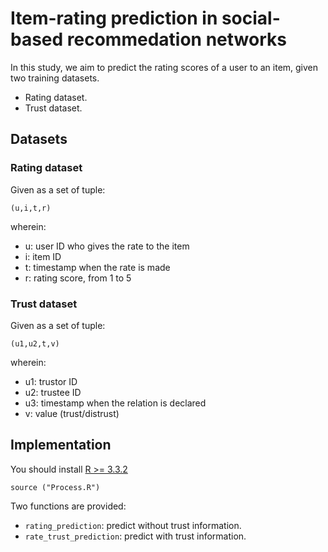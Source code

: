 # Item-rating prediction in social-based recommedation networks

In this study, we aim to predict the rating scores of a user to an item, given two training datasets.

- Rating dataset.
- Trust dataset.

## Datasets

### Rating dataset

Given as a set of tuple:

``(u,i,t,r)``


wherein:

- u: user ID who gives the rate to the item
- i: item ID
- t: timestamp when the rate is made
- r: rating score, from 1 to 5

### Trust dataset

Given as a set of tuple:

``(u1,u2,t,v)``

wherein:

- u1: trustor ID
- u2: trustee ID
- u3: timestamp when the relation is declared
- v: value (trust/distrust)

## Implementation

You should install [R >= 3.3.2](r-project.org)

``
source ("Process.R")
``

Two functions are provided:

- ``rating_prediction``: predict without trust information.
- ``rate_trust_prediction``: predict with trust information.

